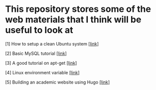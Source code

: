 # This repository stores some of the web materials that I think will be useful to look at

[1] How to setup a clean Ubuntu system [[link]](https://docs.google.com/document/d/1RoeZlgNOzM_v_Ny58JnwUwfCwzPI7Zy9Sv8Q7nX0EbY/edit?usp=sharing)

[2] Basic MySQL tutorial [[link]](https://www.digitalocean.com/community/tutorials/a-basic-mysql-tutorial)


[3] A good tutorial on apt-get [[link]](https://www.digitalocean.com/community/tutorials/how-to-manage-packages-in-ubuntu-and-debian-with-apt-get-apt-cache)

[4] Linux environment variable [[link]](https://www.digitalocean.com/community/tutorials/how-to-read-and-set-environmental-and-shell-variables-on-a-linux-vps)

[5] Building an academic website using Hugo [[link]](https://georgecushen.com/create-your-website-with-hugo/#installing-hugo)

